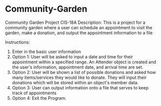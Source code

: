 # Community-Garden
Community Garden Project CIS-18A Description: This is a project for a community garden where a user can schedule an appointment to visit the garden, make a donation, and output the appointment information to a file

Instructions:

1. Enter in the basic user information
2. Option 1: User will be asked to input a date and time for their appointment within a specified range. An Attender object is created and the user's information, appointment date, and arrival time are set.
3. Option 2: User will be shown a list of possible donations and asked how many items/services they would like to donate. They will input their donations which will be stored within an object's member data.
4. Option 3: User can output information onto a file that serves to keep track of appointments
5. Option 4: Exit the Program.

